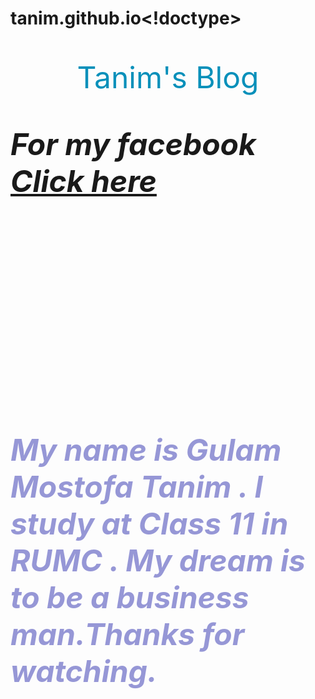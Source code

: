 # tanim.github.io<!doctype>
<html>

<head>
   <font size=20 color="#0790ba">
   <p  align=center>
     Tanim's Blog
   </p>
   </font>
</head>
<style>
body {
        background-size: cover;
        width:100%;
        height:100%;
  
}

a {
  color: #0790ba;
  text-decoration: none;
}

 div {
        height: 200px;
        margin: 20px;
        border: 5px solid;
        border-color: #0790ba;

    }
</style>

<body background="https://www.pixelstalk.net/wp-content/uploads/2016/05/Really-Cool-Image-620x349.jpg">

<font size=20 >
<B><I>
For my facebook 
<a href="https://www.facebook.com/profile.php?id=100037932254955" >
Click here
</a>
</I>
</B>
</font>

<br>
<br>
<br>
<br>
<br>
<br>
<br>
<br>
<br>
<br>
<br>
<br>
<br>
<br>
<br>
<br>
<br>
<br>
<br>
<br>


<font color="#9697d6" size=8>
<B><I>
<p> My name is Gulam Mostofa Tanim . I study at Class 11 in RUMC . My dream is to be a business man.Thanks for watching. </p>
</I>
</B>
</font>


</body>

</html>

